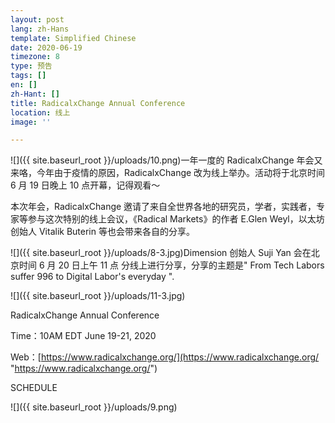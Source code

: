 ```yaml
---
layout: post
lang: zh-Hans
template: Simplified Chinese
date: 2020-06-19
timezone: 8
type: 预告
tags: []
en: []
zh-Hant: []
title: RadicalxChange Annual Conference
location: 线上
image: ''

---
```

![]({{ site.baseurl_root }}/uploads/10.png)一年一度的 RadicalxChange 年会又来咯，今年由于疫情的原因，RadicalxChange 改为线上举办。活动将于北京时间 6 月 19 日晚上 10 点开幕，记得观看～

本次年会，RadicalxChange 邀请了来自全世界各地的研究员，学者，实践者，专家等参与这次特别的线上会议，《Radical Markets》的作者 E.Glen Weyl，以太坊创始人 Vitalik Buterin 等也会带来各自的分享。

![]({{ site.baseurl_root }}/uploads/8-3.jpg)Dimension 创始人 Suji Yan 会在北京时间 6 月 20 日上午 11 点 分线上进行分享，分享的主题是" From Tech Labors suffer 996 to Digital Labor's everyday ".

![]({{ site.baseurl_root }}/uploads/11-3.jpg)

RadicalxChange Annual Conference

Time：10AM EDT June 19-21, 2020

Web：[https://www.radicalxchange.org/](https://www.radicalxchange.org/ "https://www.radicalxchange.org/")

SCHEDULE

![]({{ site.baseurl_root }}/uploads/9.png)